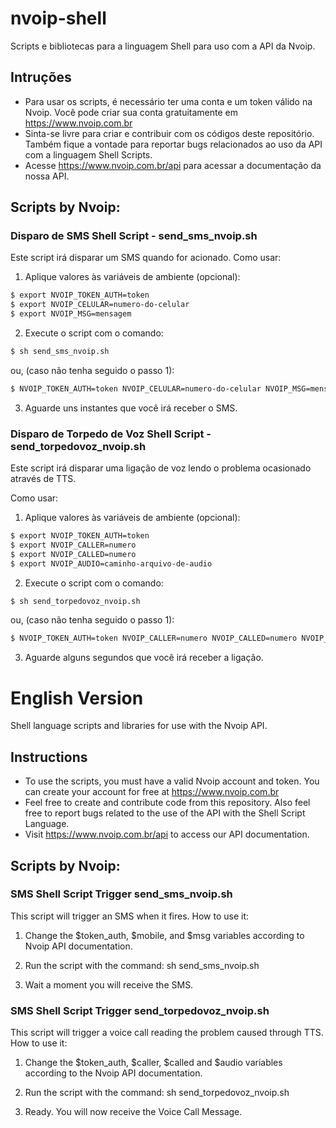 # nvoip-shell
Scripts e bibliotecas para a linguagem Shell para uso com a API da Nvoip.

## Intruções
- Para usar os scripts, é necessário ter uma conta e um token válido na Nvoip. Você pode criar sua conta gratuitamente em https://www.nvoip.com.br
- Sinta-se livre para criar e contribuir com os códigos deste repositório. Também fique a vontade para reportar bugs relacionados ao uso da API com a linguagem Shell Scripts.
- Acesse https://www.nvoip.com.br/api para acessar a documentação da nossa API.

## Scripts by Nvoip:
### Disparo de SMS Shell Script - send_sms_nvoip.sh
Este script irá disparar um SMS quando for acionado.
Como usar: 

1. Aplique valores às variáveis de ambiente (opcional):

```bash
$ export NVOIP_TOKEN_AUTH=token
$ export NVOIP_CELULAR=numero-do-celular
$ export NVOIP_MSG=mensagem
```

2. Execute o script com o comando:

``` bash
$ sh send_sms_nvoip.sh
```
ou, (caso não tenha seguido o passo 1):

```bash
$ NVOIP_TOKEN_AUTH=token NVOIP_CELULAR=numero-do-celular NVOIP_MSG=mensagem sh send_sms_nvoip.sh
```

3. Aguarde uns instantes que você irá receber o SMS.

### Disparo de Torpedo de Voz Shell Script - send_torpedovoz_nvoip.sh
Este script irá disparar uma ligação de voz lendo o problema ocasionado através de TTS.

Como usar: 

1. Aplique valores às variáveis de ambiente (opcional):

```bash
$ export NVOIP_TOKEN_AUTH=token
$ export NVOIP_CALLER=numero
$ export NVOIP_CALLED=numero
$ export NVOIP_AUDIO=caminho-arquivo-de-audio
```

2. Execute o script com o comando:

```bash
$ sh send_torpedovoz_nvoip.sh
```

ou, (caso não tenha seguido o passo 1):

```bash
$ NVOIP_TOKEN_AUTH=token NVOIP_CALLER=numero NVOIP_CALLED=numero NVOIP_AUDIO=caminho-arquivo-de-audio sh send_torpedovoz_nvoip.sh
```

3. Aguarde alguns segundos que você irá receber a ligação.

# English Version
Shell language scripts and libraries for use with the Nvoip API.

## Instructions
- To use the scripts, you must have a valid Nvoip account and token. You can create your account for free at https://www.nvoip.com.br
- Feel free to create and contribute code from this repository. Also feel free to report bugs related to the use of the API with the Shell Script Language.
- Visit https://www.nvoip.com.br/api to access our API documentation.

## Scripts by Nvoip:
### SMS Shell Script Trigger send_sms_nvoip.sh
This script will trigger an SMS when it fires.
How to use it:

1. Change the $token_auth, $mobile, and $msg variables according to Nvoip API documentation.

2. Run the script with the command: sh send_sms_nvoip.sh

3. Wait a moment you will receive the SMS.

### SMS Shell Script Trigger send_torpedovoz_nvoip.sh
This script will trigger a voice call reading the problem caused through TTS.
How to use it:

1. Change the $token_auth, $caller, $called and $audio variables according to the Nvoip API documentation.

2. Run the script with the command: sh send_torpedovoz_nvoip.sh

3. Ready. You will now receive the Voice Call Message.

